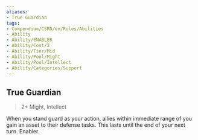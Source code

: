 ```yaml
---
aliases:
- True Guardian
tags:
- Compendium/CSRD/en/Rules/Abilities
- Ability
- Ability/ENABLER
- Ability/Cost/2
- Ability/Tier/Mid
- Ability/Pool/Might
- Ability/Pool/Intellect
- Ability/Categories/Support
---
```


  
## True Guardian  
>2+  Might, Intellect  
  
When you stand guard as your action, allies within immediate range of you gain an asset to their defense tasks. This lasts until the end of your next turn. Enabler.